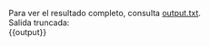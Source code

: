 Para ver el resultado completo, consulta [output.txt](persistent_data_path/output.txt).  
Salida truncada:  
{{output}}